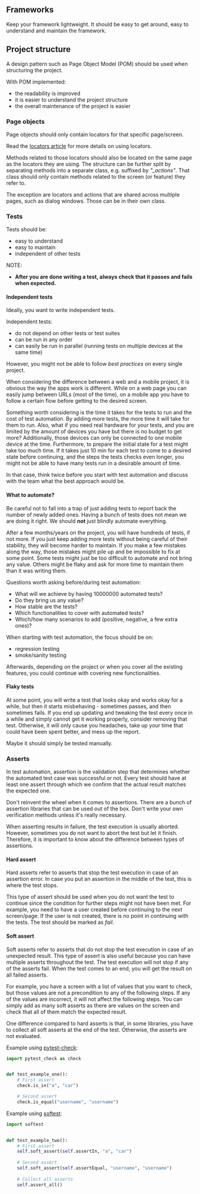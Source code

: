 ## Frameworks

Keep your framework lightweight. It should be easy to get around, easy to understand and maintain the framework.


## Project structure

A design pattern such as Page Object Model (POM) should be used when structuring the project.

With POM implemented:

- the readability is improved
- it is easier to understand the project structure
- the overall maintenance of the project is easier


### Page objects

Page objects should only contain locators for that specific page/screen.

Read the [locators article](https://infinum.com/handbook/qa/automation/locators/general) for more details on using locators.

Methods related to those locators should also be located on the same page as the locators they are using. The structure can be further split by separating methods into a separate class, e.g. suffixed by _"\_actions"_. That class should only contain methods related to the screen (or feature) they refer to.

The exception are locators and actions that are shared across multiple pages, such as dialog windows. Those can be in their own class.


### Tests

Tests should be:

 - easy to understand
 - easy to maintain
 - independent of other tests


NOTE:
- **After you are done writing a test, always check that it passes and fails when expected.**


#### Independent tests

Ideally, you want to write independent tests.

Independent tests:

- do not depend on other tests or test suites
- can be run in any order
- can easily be run in parallel (running tests on multiple devices at the same time)

However, you might not be able to follow _best practices_ on every single project.

When considering the difference between a web and a mobile project, it is obvious the way the apps work is different. While on a web page you can easily jump between URLs (most of the time), on a mobile app you have to follow a certain flow before getting to the desired screen.

Something worth considering is the time it takes for the tests to run and the cost of test automation. By adding more tests, the more time it will take for them to run. Also, what if you need real hardware for your tests, and you are limited by the amount of devices you have but there is no budget to get more? Additionally, those devices can only be connected to one mobile device at the time. Furthermore, to prepare the initial state for a test might take too much time. If it takes just 10 min for each test to come to a desired state before continuing, and the steps the tests checks even longer, you might not be able to have many tests run in a desirable amount of time.

In that case, think twice before you start with test automation and discuss with the team what the best approach would be.


#### What to automate?

Be careful not to fall into a trap of just adding tests to report back the number of newly added ones. Having a bunch of tests does not mean we are doing it right. We should **not** just blindly automate everything.

After a few months/years on the project, you will have hundreds of tests, if not more. If you just keep adding more tests without being careful of their stability, they will become harder to maintain. If you make a few mistakes along the way, those mistakes might pile up and be impossible to fix at some point. Some tests might just be too difficult to automate and not bring any value. Others might be flaky and ask for more time to maintain them than it was writing them.

Questions worth asking before/during test automation:

- What will we achieve by having 10000000 automated tests?
- Do they bring us any value?
- How stable are the tests?
- Which functionalities to cover with automated tests?
- Which/how many scenarios to add (positive, negative, a few extra ones)?

When starting with test automation, the focus should be on:

- regression testing
- smoke/sanity testing

Afterwards, depending on the project or when you cover all the existing features, you could continue with covering new functionalities.


#### Flaky tests

At some point, you will write a test that looks okay and works okay for a while, but then it starts misbehaving - sometimes passes, and then sometimes fails.
If you end up updating and tweaking the test every once in a while and simply cannot get it working properly, consider removing that test.
Otherwise, it will only cause you headaches, take up your time that could have been spent better, and mess up the report.

Maybe it should simply be tested manually.


### Asserts

In test automation, assertion is the validation step that determines whether the automated test case was successful or not. Every test should have at least one assert through which we confirm that the actual result matches the expected one.

Don't reinvent the wheel when it comes to assertions. There are a bunch of assertion libraries that can be used out of the box. Don't write your own verification methods unless it's really necessary.

When asserting results in failure, the test execution is usually aborted. However, sometimes you do not want to abort the test but let it finish. Therefore, it is important to know about the difference between types of assertions.


#### Hard assert

Hard asserts refer to asserts that stop the test execution in case of an assertion error. In case you put an assertion in the middle of the test, this is where the test stops.

This type of assert should be used when you do not want the test to continue since the condition for further steps might not have been met. For example, you need to have a user created before continuing to the next screen/page. If the user is not created, there is no point in continuing with the tests. The test should be marked as _fail_.


#### Soft assert

Soft asserts refer to asserts that do not stop the test execution in case of an unexpected result. This type of assert is also useful because you can have multiple asserts throughout the test. The test execution will not stop if any of the asserts fail. When the test comes to an end, you will get the result on all failed asserts.

For example, you have a screen with a list of values that you want to check, but those values are not a precondition to any of the following steps. If any of the values are incorrect, it will not affect the following steps. You can simply add as many soft asserts as there are values on the screen and check that all of them match the expected result.

One difference compared to hard asserts is that, in some libraries, you have to collect all soft asserts at the end of the test. Otherwise, the asserts are not evaluated.

Example using [pytest-check](https://pypi.org/project/pytest-check/):

```python
import pytest_check as check


def test_example_one():
    # First assert
    check.is_in("a", "car")

    # Second assert
    check.is_equal("username", "username")
```

Example using [softest](https://pypi.org/project/softest/):
 
```python
import softest


def test_example_two():
    # First assert
    self.soft_assert(self.assertIn, "a", "car")
 
    # Second assert
    self.soft_assert(self.assertEqual, "username", "username")
 
    # Collect all asserts
    self.assert_all()
 ```
